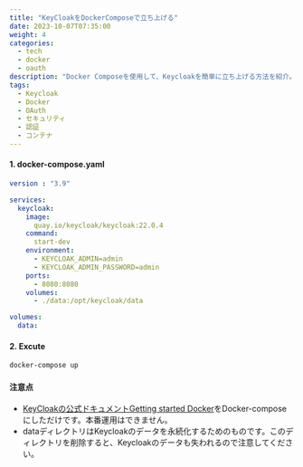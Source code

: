 ```yaml
---
title: "KeyCloakをDockerComposeで立ち上げる"
date: 2023-10-07T07:35:00
weight: 4
categories:
  - tech
  - docker
  - oauth
description: "Docker Composeを使用して、Keycloakを簡単に立ち上げる方法を紹介。設定ファイルとコマンド例を提供します。"
tags:
  - Keycloak
  - Docker
  - OAuth
  - セキュリティ
  - 認証
  - コンテナ
---
```


#### 1. docker-compose.yaml

```yaml
version : "3.9"

services:
  keycloak:
    image:
      quay.io/keycloak/keycloak:22.0.4
    command: 
      start-dev
    environment:
      - KEYCLOAK_ADMIN=admin
      - KEYCLOAK_ADMIN_PASSWORD=admin
    ports:
      - 8080:8080
    volumes:
      - ./data:/opt/keycloak/data

volumes:
  data:
```

#### 2. Excute

```bash
docker-compose up
```

#### 注意点

- [KeyCloakの公式ドキュメントGetting started Docker](https://www.keycloak.org/getting-started/getting-started-docker)をDocker-composeにしただけです。本番運用はできません。
- dataディレクトリはKeycloakのデータを永続化するためのものです。このディレクトリを削除すると、Keycloakのデータも失われるので注意してください。

